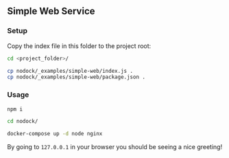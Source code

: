 ## Simple Web Service

### Setup

Copy the index file in this folder to the project root:

```bash
cd <project_folder>/

cp nodock/_examples/simple-web/index.js .
cp nodock/_examples/simple-web/package.json .
```

### Usage

```bash
npm i

cd nodock/

docker-compose up -d node nginx
```

By going to `127.0.0.1` in your browser you should be seeing a nice greeting!